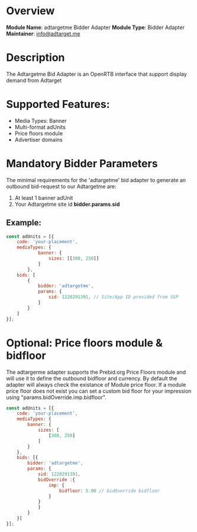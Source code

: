 # Overview

**Module Name**: adtargetme Bidder Adapter
**Module Type**: Bidder Adapter
**Maintainer**: info@adtarget.me

# Description
The Adtargetme Bid Adapter is an OpenRTB interface that support display demand from Adtarget 

# Supported Features:
* Media Types: Banner 
* Multi-format adUnits
* Price floors module
* Advertiser domains

# Mandatory Bidder Parameters
The minimal requirements for the 'adtargetme' bid adapter to generate an outbound bid-request to our Adtargetme are:
1. At least 1 banner adUnit 
2. Your Adtargetme site id **bidder.params**.**sid**

## Example:
```javascript
const adUnits = [{
    code: 'your-placement',
    mediaTypes: {
            banner: {
                sizes: [[300, 250]]
            }
        },
    bids: [
        {
            bidder: 'adtargetme',
            params: {
                sid: 1220291391, // Site/App ID provided from SSP
            }
        }
    ]
}];
```

# Optional: Price floors module & bidfloor
The adtargerme adapter supports the Prebid.org Price Floors module and will use it to define the outbound bidfloor and currency.
By default the adapter will always check the existance of Module price floor.
If a module price floor does not exist you can set a custom bid floor for your impression using "params.bidOverride.imp.bidfloor".

```javascript
const adUnits = [{
    code: 'your-placement',
    mediaTypes: {
        banner: {
            sizes: [
                [300, 250]
            ]
        }
    },
    bids: [{
        bidder: 'adtargetme',
        params: {
            sid: 1220291391,
            bidOverride :{
                imp: {
                    bidfloor: 5.00 // bidOverride bidfloor
                }
            }
            }
        }
    }]
}];
```